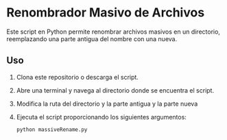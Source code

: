 # Renombrador Masivo de Archivos

Este script en Python permite renombrar archivos masivos en un directorio, reemplazando una parte antigua del nombre con una nueva.

## Uso

1. Clona este repositorio o descarga el script.

2. Abre una terminal y navega al directorio donde se encuentra el script.

3. Modifica la ruta del directorio y la parte antigua y la parte nueva

4. Ejecuta el script proporcionando los siguientes argumentos:

   ```bash
   python massiveRename.py 
   
   
